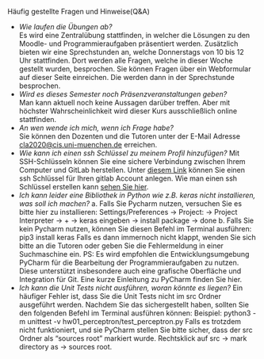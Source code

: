 Häufig gestellte Fragen und Hinweise(Q&A)

- *Wie laufen die Übungen ab?* <br>
Es wird eine Zentralübung stattfinden, in welcher die Lösungen zu den Moodle- und Programmieraufgaben präsentiert werden.
Zusätzlich bieten wir eine Sprechstunden an, welche Donnerstags von 10 bis 12 Uhr stattfinden.
Dort werden alle Fragen, welche in dieser Woche gestellt wurden, besprochen. 
Sie können Fragen über ein Webformular auf dieser Seite einreichen. Die werden dann in der Sprechstunde besprochen.
- *Wird es dieses Semester noch Präsenzveranstaltungen geben?* <br>
Man kann aktuell noch keine Aussagen darüber treffen. 
Aber mit höchster Wahrscheinlichkeit wird dieser Kurs ausschließlich online stattfinden.
- *An wen wende ich mich, wenn ich Frage habe?* <br>
Sie können den Dozenten und die Tutoren unter der E-Mail Adresse cla2020@cis.uni-muenchen.de erreichen.
- *Wie kann ich einen ssh Schlüssel zu meinem Profil hinzufügen?* <ydw>
Mit SSH-Schlüsseln können Sie eine sichere Verbindung zwischen Ihrem Computer und GitLab herstellen. Unter [diesem Link](https://gitlab2.cip.ifi.lmu.de/profile/keys) können Sie einen ssh Schlüssel für Ihren gitlab Account anlegen. Wie man einen ssh Schlüssel erstellen kann [sehen Sie hier](https://gitlab2.cip.ifi.lmu.de/help/ssh/README#generating-a-new-ssh-key-pair).
- *Ich kann leider eine Bibliothek in Python wie z.B. keras nicht installieren, was soll ich machen?* <ydw>
a. Falls Sie Pycharm nutzen, versuchen Sie es bitte hier zu installieren:
Settings/Preferences  → Project: → Project Interpreter → + → keras eingeben → install package → done 
b. Falls Sie kein Pycharm nutzen, können Sie diesen Befehl im Terminal ausführen:
pip3 install keras
Falls es dann immernoch nicht klappt, wenden Sie sich bitte an die Tutoren oder geben Sie die Fehlermeldung in einer Suchmaschine ein.
PS: Es wird empfohlen die Entwicklungsumgebung PyCharm für die Bearbeitung der Programmieraufgaben zu nutzen. Diese unterstützt insbesondere auch eine grafische Oberfläche und Integration für Git. Eine kurze Einleitung zu PyCharm finden Sie hier.
- *Ich kann die Unit Tests nicht ausführen, woran könnte es liegen?* <ydw>
Ein häufiger Fehler ist, dass Sie die Unit Tests nicht im src Ordner ausgeführt werden. Nachdem Sie das sichergestellt haben, sollten Sie den folgenden Befehl im Terminal ausführen können:
Beispiel:  python3 -m unittest -v hw01_perceptron/test_perceptron.py
Falls es trotzdem nicht funktioniert, und sie PyCharm stellen Sie bitte sicher, dass der src Ordner als “sources root” markiert wurde.
Rechtsklick auf src → mark directory as → sources root. 




